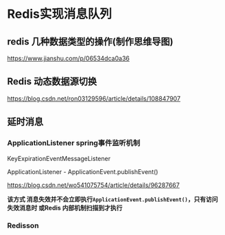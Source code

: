 # Redis实现消息队列


## redis 几种数据类型的操作(制作思维导图)

https://www.jianshu.com/p/06534dca0a36


## Redis 动态数据源切换

https://blog.csdn.net/ron03129596/article/details/108847907



## 延时消息


### ApplicationListener spring事件监听机制

KeyExpirationEventMessageListener

ApplicationListener<Bean> - ApplicationEvent.publishEvent()

https://blog.csdn.net/wo541075754/article/details/96287667

**该方式 消息失效并不会立即执行`ApplicationEvent.publishEvent()`，只有访问失效消息时 或Redis 内部机制扫描到才执行**

### Redisson